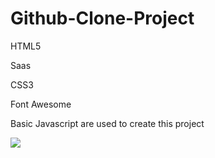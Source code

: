 <h1> Github-Clone-Project </h1>
<p> HTML5 </p>
<p> Saas </p>
<p> CSS3 </p>
<p> Font Awesome </p>

<p>Basic Javascript are used to create this project <p/>
<img src="https://user-images.githubusercontent.com/88774171/219879425-c5dc86a1-2eda-47cb-88b1-345bf3ce1f27.gif" />
